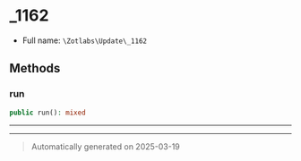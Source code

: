 
# _1162





* Full name: `\Zotlabs\Update\_1162`




## Methods


### run



```php
public run(): mixed
```












***


***
> Automatically generated on 2025-03-19
